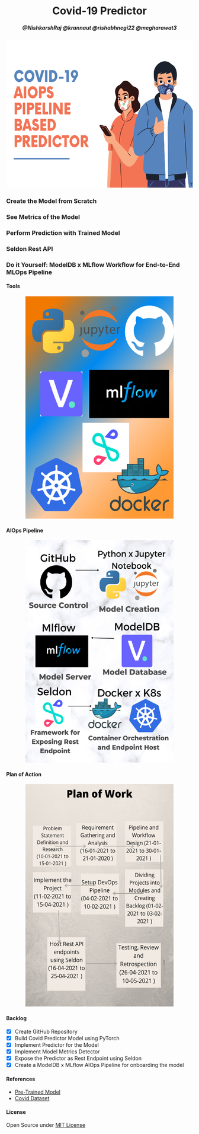 <h1 align="center">Covid-19 Predictor</h1>
<h5 align="center">@NishkarshRaj @krannaut @rishabhnegi22 @megharawat3</h3>

<p align=center>
  <img src="img/poster.png" width="600" height="400">
</p>

### Create the Model from Scratch

### See Metrics of the Model

### Perform Prediction with Trained Model

### Seldon Rest API

### Do it Yourself: ModelDB x MLflow Workflow for End-to-End MLOps Pipeline

#### Tools

<p align="center">
  <img src="img/Tools.png" width="400" height="600">
</p>

#### AIOps Pipeline

<p align="center">
  <img src="img/aiops.png" width="400" height="600">
</p>


#### Plan of Action

<p align="center">
  <img src="img/planofwork.png" width="400" height="600">
</p>

#### Backlog

- [x] Create GitHub Repository
- [x] Build Covid Predictor Model using PyTorch 
- [x] Implement Predictor for the Model
- [x] Implement Model Metrics Detector
- [x] Expose the Predictor as Rest Endpoint using Seldon
- [x] Create a ModelDB x MLflow AIOps Pipeline for onboarding the model  

#### References

* [Pre-Trained Model](https://drive.google.com/file/d/11UUIpfpSnJdZ2axT4hlQAJliLf4U-FNk/view)
* [Covid Dataset](https://github.com/UCSD-AI4H/COVID-CT)

#### License

Open Source under [MIT License](LICENSE)

